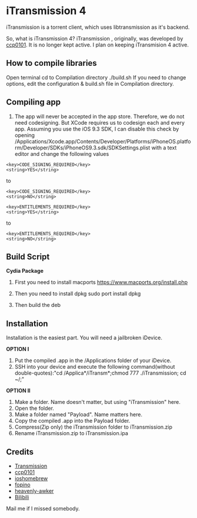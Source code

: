 iTransmission 4
==========
iTransmission is a torrent client, which uses libtransmission as it's backend.

So, what is iTransmission 4? iTransmission , originally, was developed by [ccp0101](https://github.com/ccp0101). It is no longer kept active. I plan on keeping iTransmision 4 active.

How to compile libraries
-----
Open terminal
cd to Compilation directory
./build.sh
If you need to change options, edit the configuration & build.sh file in Compilation directory. 

Compiling app
-----
1. The app will never be accepted in the app store. Therefore, we do not need codesigning. But XCode requires us to codesign each and every app. Assuming you use the iOS 9.3 SDK, I can disable this check by opening /Applications/Xcode.app/Contents/Developer/Platforms/iPhoneOS.platform/Developer/SDKs/iPhoneOS9.3.sdk/SDKSettings.plist with a text editor and change the following values 

```
<key>CODE_SIGNING_REQUIRED</key>
<string>YES</string>
```
to 
```
<key>CODE_SIGNING_REQUIRED</key>
<string>NO</string>
```


```
<key>ENTITLEMENTS_REQUIRED</key>
<string>YES</string>
```
to 
```
<key>ENTITLEMENTS_REQUIRED</key>
<string>NO</string>
```

Build Script
-----
**Cydia Package**

1. First you need to install macports
https://www.macports.org/install.php

2. Then you need to install dpkg
sudo port install dpkg

3. Then build the deb

Installation
-----
Installation is the easiest part.
You will need a jailbroken iDevice.

**OPTION I**

1. Put the compiled .app in the /Applications folder of your iDevice.
2. SSH into your device and execute the following command(without double-quotes):"cd /Applica*/iTransm*;chmod 777 ./iTransmission; cd ~/;"

**OPTION II**

1. Make a folder. Name doesn't matter, but using "iTransmission" here.
2. Open the folder.
3. Make a folder named "Payload". Name matters here.
4. Copy the compiled .app into the Payload folder.
5. Compress(Zip only) the iTransmission folder to iTransmission.zip
6. Rename iTransmission.zip to iTransmission.ipa

Credits
-------
- [Transmission](http://www.transmissionbt.com/)
- [ccp0101](https://github.com/ccp0101)
- [ioshomebrew](https://github.com/ioshomebrew)
- [fopino](https://github.com/fopino)
- [heavenly-awker](https://github.com/heavenly-awker)
- [Bilibili](https://github.com/Bilibili/ijkplayer)

Mail me if I missed somebody.